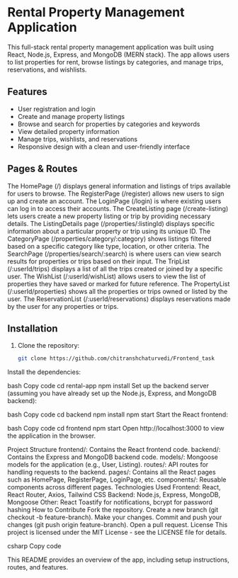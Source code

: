 # Rental Property Management Application

This full-stack rental property management application was built using React, Node.js, Express, and MongoDB (MERN stack). The app allows users to list properties for rent, browse listings by categories, and manage trips, reservations, and wishlists.

## Features
- User registration and login
- Create and manage property listings
- Browse and search for properties by categories and keywords
- View detailed property information
- Manage trips, wishlists, and reservations
- Responsive design with a clean and user-friendly interface

## Pages & Routes

The HomePage (/) displays general information and listings of trips available for users to browse.
The RegisterPage (/register) allows new users to sign up and create an account.
The LoginPage (/login) is where existing users can log in to access their accounts.
The CreateListing page (/create-listing) lets users create a new property listing or trip by providing necessary details.
The ListingDetails page (/properties/:listingId) displays specific information about a particular property or trip using its unique ID.
The CategoryPage (/properties/category/:category) shows listings filtered based on a specific category like type, location, or other criteria.
The SearchPage (/properties/search/:search) is where users can view search results for properties or trips based on their input.
The TripList (/:userId/trips) displays a list of all the trips created or joined by a specific user.
The WishList (/:userId/wishList) allows users to view the list of properties they have saved or marked for future reference.
The PropertyList (/:userId/properties) shows all the properties or trips owned or listed by the user.
The ReservationList (/:userId/reservations) displays reservations made by the user for any properties or trips.

## Installation

1. Clone the repository:
   ```bash
   git clone https://github.com/chitranshchaturvedi/Frontend_task
Install the dependencies:

bash
Copy code
cd rental-app
npm install
Set up the backend server (assuming you have already set up the Node.js, Express, and MongoDB backend):

bash
Copy code
cd backend
npm install
npm start
Start the React frontend:

bash
Copy code
cd frontend
npm start
Open http://localhost:3000 to view the application in the browser.

Project Structure
frontend/: Contains the React frontend code.
backend/: Contains the Express and MongoDB backend code.
models/: Mongoose models for the application (e.g., User, Listing).
routes/: API routes for handling requests to the backend.
pages/: Contains all the React pages such as HomePage, RegisterPage, LoginPage, etc.
components/: Reusable components across different pages.
Technologies Used
Frontend: React, React Router, Axios, Tailwind CSS
Backend: Node.js, Express, MongoDB, Mongoose
Other: React Toastify for notifications, bcrypt for password hashing
How to Contribute
Fork the repository.
Create a new branch (git checkout -b feature-branch).
Make your changes.
Commit and push your changes (git push origin feature-branch).
Open a pull request.
License
This project is licensed under the MIT License - see the LICENSE file for details.

csharp
Copy code

This README provides an overview of the app, including setup instructions, routes, and features.
